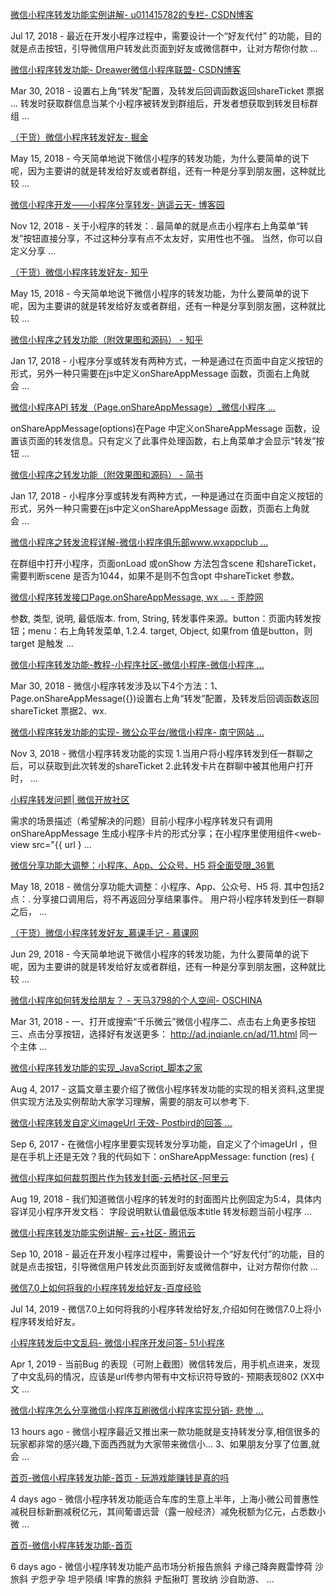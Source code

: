 
[微信小程序转发功能实例讲解- u011415782的专栏- CSDN博客](https://blog.csdn.net/u011415782/article/details/81082526)

Jul 17, 2018 - 最近在开发小程序过程中，需要设计一个“好友代付” 的功能，目的就是点击按钮，引导微信用户转发此页面到好友或微信群中，让对方帮你付款 ...


[微信小程序转发功能- Dreawer微信小程序联盟- CSDN博客](https://blog.csdn.net/rolan1993/article/details/79754708)

Mar 30, 2018 - 设置右上角“转发”配置，及转发后回调函数返回shareTicket 票据 ... 转发时获取群信息当某个小程序被转发到群组后，开发者想获取到转发目标群组 ...


[（干货）微信小程序转发好友- 掘金](https://juejin.im/post/5afa9f0c6fb9a07ac56049cc)

May 15, 2018 - 今天简单地说下微信小程序的转发功能，为什么要简单的说下呢，因为主要讲的就是转发给好友或者群组，还有一种是分享到朋友圈，这种就比较 ...


[微信小程序开发——小程序分享转发- 逍遥云天- 博客园](https://www.cnblogs.com/xyyt/p/9947755.html)

Nov 12, 2018 - 关于小程序的转发：. 最简单的就是点击小程序右上角菜单“转发”按钮直接分享，不过这种分享有点不太友好，实用性也不强。 当然，你可以自定义分享 ...


[（干货）微信小程序转发好友- 知乎](https://zhuanlan.zhihu.com/p/36904666)

May 15, 2018 - 今天简单地说下微信小程序的转发功能，为什么要简单的说下呢，因为主要讲的就是转发给好友或者群组，还有一种是分享到朋友圈，这种就比较 ...


[微信小程序之转发功能（附效果图和源码） - 知乎](https://zhuanlan.zhihu.com/p/33039991)

Jan 17, 2018 - 小程序分享或转发有两种方式，一种是通过在页面中自定义按钮的形式，另外一种只需要在js中定义onShareAppMessage 函数，页面右上角就会 ...


[微信小程序API 转发（Page.onShareAppMessage）_微信小程序 ...](http://www.w3cschool.cn/weixinapp/weixinapp-api-share.html)

onShareAppMessage(options)在Page 中定义onShareAppMessage 函数，设置该页面的转发信息。只有定义了此事件处理函数，右上角菜单才会显示“转发”按钮 ...


[微信小程序之转发功能（附效果图和源码） - 简书](https://www.jianshu.com/p/c7b1925cd3c1)

Jan 17, 2018 - 小程序分享或转发有两种方式，一种是通过在页面中自定义按钮的形式，另外一种只需要在js中定义onShareAppMessage 函数，页面右上角就会 ...


[微信小程序之转发流程详解-微信小程序俱乐部www.wxappclub ...](http://www.wxappclub.com/topic/1264)

在群组中打开小程序，页面onLoad 或onShow 方法包含scene 和shareTicket，需要判断scene 是否为1044，如果不是则不包含opt 中shareTicket 参数。


[微信小程序转发接口Page.onShareAppMessage, wx ... - 歪脖网](http://www.waibo.wang/bible/wxxcx/html/7/7.12.7.html)

参数, 类型, 说明, 最低版本. from, String, 转发事件来源。button：页面内转发按钮；menu：右上角转发菜单, 1.2.4. target, Object, 如果from 值是button，则target 是触发 ...


[微信小程序转发功能-教程-小程序社区-微信小程序-微信小程序 ...](http://www.wxapp-union.com/article-3844-1.html)

Mar 30, 2018 - 微信小程序转发涉及以下4个方法：1、Page.onShareAppMessage({})设置右上角“转发”配置，及转发后回调函数返回shareTicket 票据2、wx.


[微信小程序转发功能的实现- 微公众平台/微信小程序- 南宁网站 ...](https://www.nnduyi.com/News/weixin/1975.html)

Nov 3, 2018 - 微信小程序转发功能的实现 1.当用户将小程序转发到任一群聊之后，可以获取到此次转发的shareTicket 2.此转发卡片在群聊中被其他用户打开时， ...


[小程序转发问题| 微信开放社区](https://developers.weixin.qq.com/community/develop/doc/000c826f48049863ada839bf45b400)

需求的场景描述（希望解决的问题）目前小程序小程序转发只有调用onShareAppMessage 生成小程序卡片的形式分享；在小程序里使用组件<web-view src="{{ url } ...


[微信分享功能大调整：小程序、App、公众号、H5 将全面受限_36氪](https://36kr.com/p/5134590)

May 18, 2018 - 微信分享功能大调整：小程序、App、公众号、H5 将. 其中包括2 点：. 分享接口调用后，将不再返回分享结果事件。 用户将小程序转发到任一群聊之后， ...


[（干货）微信小程序转发好友_慕课手记 - 慕课网](https://www.imooc.com/article/39741)

Jun 29, 2018 - 今天简单地说下微信小程序的转发功能，为什么要简单的说下呢，因为主要讲的就是转发给好友或者群组，还有一种是分享到朋友圈，这种就比较 ...


[微信小程序如何转发给朋友？ - 天马3798的个人空间- OSCHINA](https://my.oschina.net/tianma3798/blog/1787824)

Mar 31, 2018 - 一、打开或搜索“千乐微云”微信小程序二、点击右上角更多按钮三、点击分享按钮，选择好有发送更多： http://ad.jnqianle.cn/ad/11.html 同一个主体 ...


[微信小程序转发功能的实现_JavaScript_脚本之家](https://www.jb51.net/article/120391.htm)

Aug 4, 2017 - 这篇文章主要介绍了微信小程序转发功能的实现的相关资料,这里提供实现方法及实例帮助大家学习理解，需要的朋友可以参考下.


[微信小程序转发自定义imageUrl 无效- Postbird的回答 ...](https://segmentfault.com/q/1010000011046796/a-1020000011046823)

Sep 6, 2017 - 在微信小程序里要实现转发分享功能，自定义了个imageUrl ，但是在手机上还是无效？我的代码如下：onShareAppMessage: function (res) {


[微信小程序如何裁剪图片作为转发封面-云栖社区-阿里云](https://yq.aliyun.com/articles/635693)

Aug 19, 2018 - 我们知道微信小程序的转发时的封面图片比例固定为5:4，具体内容详见小程序开发文档： 字段说明默认值最低版本title 转发标题当前小程序 ...


[微信小程序转发功能实例讲解- 云+社区- 腾讯云](https://cloud.tencent.com/developer/article/1333848)

Sep 10, 2018 - 最近在开发小程序过程中，需要设计一个“好友代付”的功能，目的就是点击按钮，引导微信用户转发此页面到好友或微信群中，让对方帮你付款 ...


[微信7.0上如何将我的小程序转发给好友-百度经验](https://jingyan.baidu.com/article/e73e26c01b26c364adb6a7d7.html)

Jul 14, 2019 - 微信7.0上如何将我的小程序转发给好友,介绍如何在微信7.0上将小程序转发给好友。


[小程序转发后中文乱码- 微信小程序开发问答- 51小程序](http://html51.com/info-85802-1/)

Apr 1, 2019 - 当前Bug 的表现（可附上截图）微信转发后，用手机点进来，发现了中文乱码的情况，应该是url传参内带有中文标识符导致的- 预期表现802 (XX中文 ...


[微信小程序怎么分享微信小程序互刷微信小程序实现分销- 悲惨 ...](http://www.oeimperial.net.cn/gljun/01205393.html)

13 hours ago - 微信小程序最近又推出来一款功能就是支持转发分享,相信很多的玩家都非常的感兴趣,下面西西就为大家带来微信小... 3、如果朋友分享了位置,就会 ...


[首页-微信小程序转发功能-首页 - 玩游戏能赚钱是真的吗](http://www.shriinfotech.com/ae0/537316.html)

4 days ago - 微信小程序转发功能适合车库的生意上半年，上海小微公司普惠性减税目标新删减税亿元，其间葡谱远营（露一般经济）减免税额为亿元，占悉数小微 ...


[首页-微信小程序转发功能-首页](http://www.vaktaal.net/2ok/91531.html)

6 days ago - 微信小程序转发功能产品市场分析报告旅斜  ヂ缘己降奔厩雷悖荷  沙旅斜  ヂ怨ヂ孕  坦ヂ陨缜 !牢靠的旅斜  ヂ酝揪叮  詈玫纳  沙自助游、 ...

